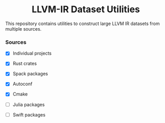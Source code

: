 <h1 align='center'>LLVM-IR Dataset Utilities</h1>

This repository contains utilities to construct large LLVM IR datasets from
multiple sources.

### Sources

- [x] Individual projects
- [x] Rust crates
- [x] Spack packages
- [x] Autoconf
- [x] Cmake
- [ ] Julia packages
- [ ] Swift packages

